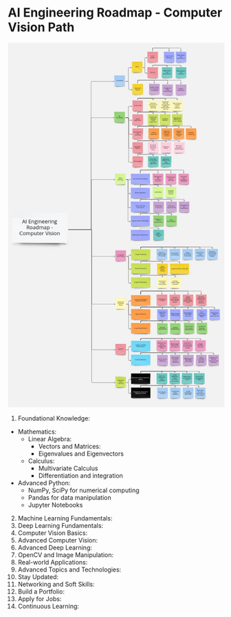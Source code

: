 # AI Engineering Roadmap - Computer Vision Path

![roadmao](ai-engineering.jpg)

1. Foundational Knowledge:
* Mathematics:
     * Linear Algebra:
          * Vectors and Matrices:
          * Eigenvalues and Eigenvectors
     * Calculus:
          * Multivariate Calculus
          * Differentiation and integration
* Advanced Python:
     * NumPy, SciPy for numerical computing
     * Pandas for data manipulation
     * Jupyter Notebooks

2. Machine Learning Fundamentals:
3. Deep Learning Fundamentals:
4. Computer Vision Basics:
5. Advanced Computer Vision:
6. Advanced Deep Learning:
7. OpenCV and Image Manipulation:
8. Real-world Applications:
9. Advanced Topics and Technologies:
10. Stay Updated:
11. Networking and Soft Skills:
12. Build a Portfolio:
13. Apply for Jobs:
14. Continuous Learning:

